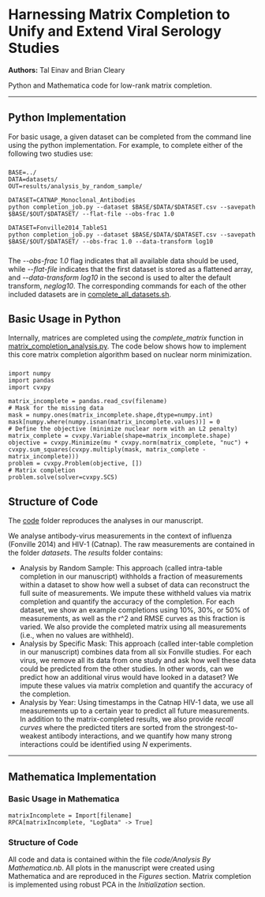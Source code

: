 # Harnessing Matrix Completion to Unify and Extend Viral Serology Studies
**Authors:** Tal Einav and Brian Cleary

Python and Mathematica code for low-rank matrix completion. 

---
## Python Implementation

For basic usage, a given dataset can be completed from the command line using the python implementation. For example, to complete either of the following two studies use:

###

	BASE=../
	DATA=datasets/
	OUT=results/analysis_by_random_sample/

	DATASET=CATNAP_Monoclonal_Antibodies
	python completion_job.py --dataset $BASE/$DATA/$DATASET.csv --savepath $BASE/$OUT/$DATASET/ --flat-file --obs-frac 1.0

	DATASET=Fonville2014_TableS1
	python completion_job.py --dataset $BASE/$DATA/$DATASET.csv --savepath $BASE/$OUT/$DATASET/ --obs-frac 1.0 --data-transform log10

###

The *--obs-frac 1.0* flag indicates that all available data should be used, while *--flat-file* indicates that the first dataset is stored as a flattened array, and *--data-transform log10* in the second is used to alter the default transform, *neglog10*. The corresponding commands for each of the other included datasets are in [complete_all_datasets.sh](code/complete_all_datasets.sh).


## Basic Usage in Python

Internally, matrices are completed using the *complete_matrix* function in [matrix_completion_analysis.py](code/matrix_completion_analysis.py). The code below shows how to implement this core matrix completion algorithm based on nuclear norm minimization.

###

    import numpy
    import pandas
    import cvxpy
    
    matrix_incomplete = pandas.read_csv(filename)
    # Mask for the missing data
    mask = numpy.ones(matrix_incomplete.shape,dtype=numpy.int)
	mask[numpy.where(numpy.isnan(matrix_incomplete.values))] = 0
    # Define the objective (minimize nuclear norm with an L2 penalty)
    matrix_complete = cvxpy.Variable(shape=matrix_incomplete.shape)
    objective = cvxpy.Minimize(mu * cvxpy.norm(matrix_complete, "nuc") + cvxpy.sum_squares(cvxpy.multiply(mask, matrix_complete - matrix_incomplete)))
    problem = cvxpy.Problem(objective, [])
    # Matrix completion
    problem.solve(solver=cvxpy.SCS)

###
## Structure of Code

The [code](code/) folder reproduces the analyses in our manuscript.

We analyse antibody-virus measurements in the context of influenza (Fonville 2014) and HIV-1 (Catnap). The raw measurements are contained in the folder *datasets*. The *results* folder contains:
* Analysis by Random Sample: This approach (called intra-table completion in our manuscript) withholds a fraction of measurements within a dataset to show how well a subset of data can reconstruct the full suite of measurements. We impute these withheld values via matrix completion and quantify the accuracy of the completion. For each dataset, we show an example completions using 10%, 30%, or 50% of measurements, as well as the r^2 and RMSE curves as this fraction is varied. We also provide the completed matrix using all measurements (i.e., when no values are withheld).
* Analysis by Specific Mask: This approach (called inter-table completion in our manuscript) combines data from all six Fonville studies. For each virus, we remove all its data from one study and ask how well these data could be predicted from the other studies. In other words, can we predict how an additional virus would have looked in a dataset? We impute these values via matrix completion and quantify the accuracy of the completion.
* Analysis by Year: Using timestamps in the Catnap HIV-1 data, we use all measurements up to a certain year to predict all future measurements. In addition to the matrix-completed results, we also provide *recall curves* where the predicted titers are sorted from the strongest-to-weakest antibody interactions, and we quantify how many strong interactions could be identified using *N* experiments.

---
## Mathematica Implementation

### Basic Usage in Mathematica

    matrixIncomplete = Import[filename]
    RPCA[matrixIncomplete, "LogData" -> True]

### Structure of Code

All code and data is contained within the file *code/Analysis By Mathematica.nb*. All plots in the manuscript were created using Mathematica and are reproduced in the *Figures* section. Matrix completion is implemented using robust PCA in the *Initialization* section.
